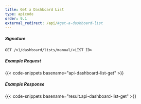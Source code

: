 ```yaml
---
title: Get a Dashboard List
type: apicode
order: 9.1
external_redirect: /api/#get-a-dashboard-list
---
```


##### Signature

`GET /v1/dashboard/lists/manual/<LIST_ID>`

##### Example Request

{{< code-snippets basename="api-dashboard-list-get" >}}

##### Example Response

{{< code-snippets basename="result.api-dashboard-list-get" >}}
